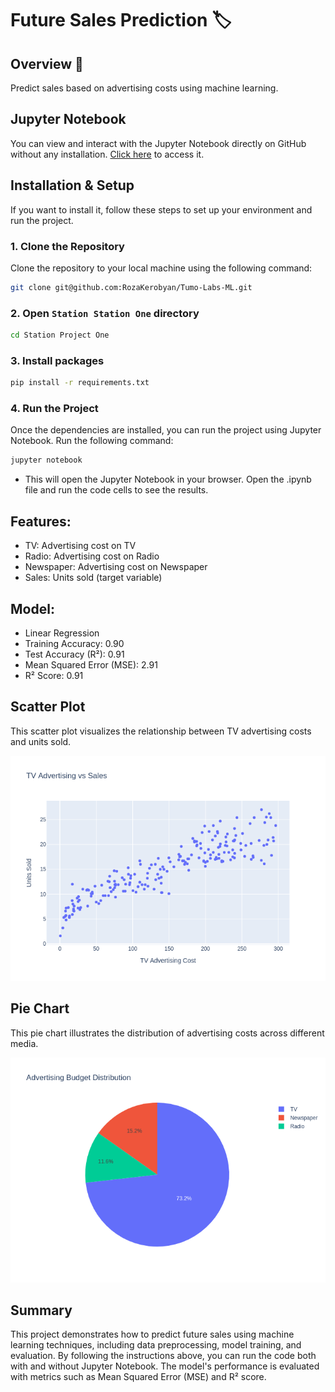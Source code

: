# Future Sales Prediction 🏷️

## Overview 🧾
Predict sales based on advertising costs using machine learning.

## Jupyter Notebook

You can view and interact with the Jupyter Notebook directly on GitHub without any installation.
[Click here](https://github.com/RozaKerobyan/Tumo-Labs-ML/blob/main/Station%20Project%20One/future_sales_prediction.ipynb) to access it.

## **Installation & Setup**

If you want to install it, follow these steps to set up your environment and run the project.

### 1. Clone the Repository
Clone the repository to your local machine using the following command:

``` bash
git clone git@github.com:RozaKerobyan/Tumo-Labs-ML.git
```
### 2. Open `Station Station One` directory

```bash
cd Station Project One
```

### 3. Install packages 
```bash
pip install -r requirements.txt
```

### 4. Run the Project

Once the dependencies are installed, you can run the project using Jupyter Notebook. Run the following command:

``` bash
jupyter notebook
```

- This will open the Jupyter Notebook in your browser. Open the .ipynb file and run the code cells to see the results.

## Features:
- TV: Advertising cost on TV
- Radio: Advertising cost on Radio
- Newspaper: Advertising cost on Newspaper
- Sales: Units sold (target variable)

## Model:
- Linear Regression
- Training Accuracy: 0.90
- Test Accuracy (R²): 0.91
- Mean Squared Error (MSE): 2.91
- R² Score: 0.91

## Scatter Plot
This scatter plot visualizes the relationship between TV advertising costs and units sold.

![Scatter Plot](https://github.com/RozaKerobyan/Tumo-Labs-ML/blob/main/Station%20Project%20One/scatter_plot.png)

## Pie Chart
This pie chart illustrates the distribution of advertising costs across different media.

![Pie Chart](https://github.com/RozaKerobyan/Tumo-Labs-ML/blob/main/Station%20Project%20One/pie_chart.png)

## Summary

This project demonstrates how to predict future sales using machine learning techniques, including data preprocessing, model training, and evaluation. By following the instructions above, you can run the code both with and without Jupyter Notebook. The model's performance is evaluated with metrics such as Mean Squared Error (MSE) and R² score.
